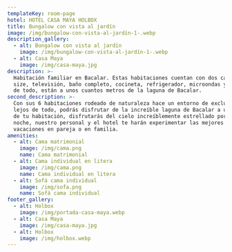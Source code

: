 ```yaml
---
templateKey: room-page
hotel: HOTEL CASA MAYA HOLBOX
title: Bungalow con vista al jardín
image: /img/bungalow-con-vista-al-jardín-1-.webp
description_gallery:
  - alt: Bungalow con vista al jardín
    image: /img/bungalow-con-vista-al-jardín-1-.webp
  - alt: Casa Maya
    image: /img/casa-maya.jpg
description: >-
  Habitación familiar en Bacalar. Estas habitaciones cuentan con dos camas queen
  size, televisión, baño completo, cocineta, refrigerador, microondas y lo mejor
  de todo, están a unos cuantos metros de la laguna de Bacalar.
second_description: >-
  Con sus 6 habitaciones rodeado de naturaleza hace un entorno de exclusividad
  lejos de todo, podrás disfrutar de la increíble laguna de Bacalar a unos pasos
  de tu habitación, disfrutarás del cielo increíblemente estrellado por la
  noche, nuestro personal y el hotel te harán experimentar las mejores
  vacaciones en pareja o en familia.
amenities:
  - alt: Cama matrimonial
    image: /img/cama.png
    name: Cama matrimonial
  - alt: Cama individual en litera
    image: /img/cama.png
    name: Cama individual en litera
  - alt: Sofá cama individual
    image: /img/sofa.png
    name: Sofá cama individual
footer_gallery:
  - alt: Holbox
    image: /img/portada-casa-maya.webp
  - alt: Casa Maya
    image: /img/casa-maya.jpg
  - alt: Holbox
    image: /img/holbox.webp
---
```


